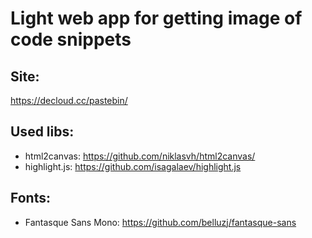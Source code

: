 # Light web app for getting image of code snippets

## Site:

https://decloud.cc/pastebin/

## Used libs:

* html2canvas: https://github.com/niklasvh/html2canvas/
* highlight.js: https://github.com/isagalaev/highlight.js

## Fonts:

* Fantasque Sans Mono: https://github.com/belluzj/fantasque-sans

